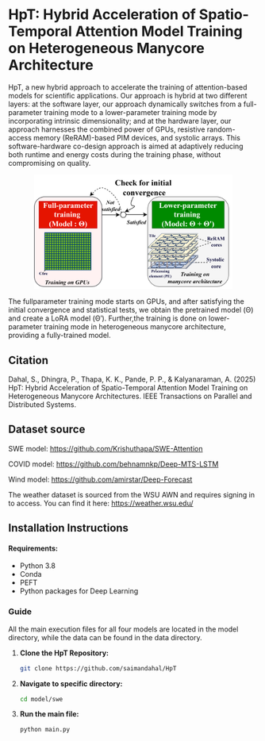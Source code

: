 # HpT: Hybrid Acceleration of Spatio-Temporal Attention Model Training on Heterogeneous Manycore Architecture

HpT, a new hybrid approach to accelerate the training of attention-based models for scientific applications. Our approach is hybrid at two different
layers: at the software layer, our approach dynamically switches from a full-parameter training mode to a lower-parameter training mode by incorporating intrinsic dimensionality; and at the hardware layer, our approach harnesses the combined power of GPUs, resistive random-access memory (ReRAM)-based PIM devices, and systolic arrays. This software-hardware co-design approach is aimed at adaptively reducing both runtime and energy costs during the training phase, without compromising on quality. 

<p align="center">
  <img src="HpT.png" alt="Image description" width="400"/>

   The fullparameter training mode starts on GPUs, and after satisfying the initial convergence and statistical tests, we obtain the pretrained model (Θ) and create a LoRA model (Θ′). Further,the training is done on lower-parameter training mode in heterogeneous manycore architecture, providing a fully-trained model.
</p>


## Citation

Dahal, S., Dhingra, P., Thapa, K. K., Pande, P. P., & Kalyanaraman, A. (2025) HpT: Hybrid Acceleration of Spatio-Temporal Attention Model Training on Heterogeneous Manycore Architectures. IEEE Transactions on Parallel and Distributed Systems.

##
## Dataset source
SWE model: https://github.com/Krishuthapa/SWE-Attention

COVID model: https://github.com/behnamnkp/Deep-MTS-LSTM

Wind model: https://github.com/amirstar/Deep-Forecast

The weather dataset is sourced from the WSU AWN and requires signing in to access. You can find it here: https://weather.wsu.edu/

## Installation Instructions
#### Requirements:
- Python 3.8
- Conda
- PEFT
- Python packages for Deep Learning

### Guide
All the main execution files for all four models are located in the model directory, while the data can be found in the data directory.
1. **Clone the HpT Repository:**

   ```bash
   git clone https://github.com/saimandahal/HpT
   
2. **Navigate to specific directory:**

   ```bash
   cd model/swe

3. **Run the main file:**

   ```bash
   python main.py
